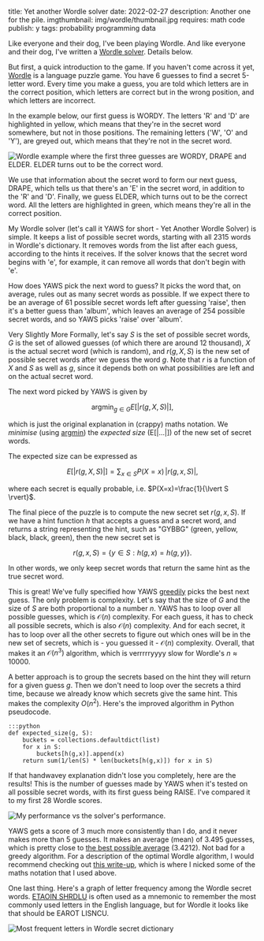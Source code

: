 title: Yet another Wordle solver
date: 2022-02-27
description: Another one for the pile.
imgthumbnail: img/wordle/thumbnail.jpg
requires: math code
publish: y
tags: probability programming data

Like everyone and their dog, I've been playing Wordle. And like everyone and their dog, I've written a [Wordle solver](https://github.com/Kevinpgalligan/yet-another-wordle-solver). Details below.

But first, a quick introduction to the game. If you haven't come across it yet, [Wordle](https://www.powerlanguage.co.uk/wordle/) is a language puzzle game. You have 6 guesses to find a secret 5-letter word. Every time you make a guess, you are told which letters are in the correct position, which letters are correct but in the wrong position, and which letters are incorrect.

In the example below, our first guess is WORDY. The letters 'R' and 'D' are highlighted in yellow, which means that they're in the secret word somewhere, but not in those positions. The remaining letters ('W', 'O' and 'Y'), are greyed out, which means that they're not in the secret word.

<img src="{{ url_for('static', filename='img/wordle/example.png') }}"
     alt="Wordle example where the first three guesses are WORDY, DRAPE and ELDER. ELDER turns out to be the correct word."
     class="centered">

We use that information about the secret word to form our next guess, DRAPE, which tells us that there's an 'E' in the secret word, in addition to the 'R' and 'D'. Finally, we guess ELDER, which turns out to be the correct word. All the letters are highlighted in green, which means they're all in the correct position.

My Wordle solver (let's call it YAWS for short - Yet Another Wordle Solver) is simple. It keeps a list of possible secret words, starting with all 2315 words in Wordle's dictionary. It removes words from the list after each guess, according to the hints it receives. If the solver knows that the secret word begins with 'e', for example, it can remove all words that don't begin with 'e'.

How does YAWS pick the next word to guess? It picks the word that, on average, rules out as many secret words as possible. If we expect there to be an average of 61 possible secret words left after guessing 'raise', then it's a better guess than 'album', which leaves an average of 254 possible secret words, and so YAWS picks 'raise' over 'album'.

Very Slightly More Formally, let's say $`S`$ is the set of possible secret words, $`G`$ is the set of allowed guesses (of which there are around 12 thousand), $`X`$ is the actual secret word (which is random), and $`r(g, X, S)`$ is the new set of possible secret words after we guess the word $`g`$. Note that $`r`$ is a function of $`X`$ and $`S`$ as well as $`g`$, since it depends both on what possibilities are left and on the actual secret word.

The next word picked by YAWS is given by

```math
\text{argmin}_{g \in G} E[\lvert r(g, X, S) \rvert],
```

which is just the original explanation in (crappy) maths notation. We *minimise* (using [argmin](https://en.wikipedia.org/wiki/Arg_max)) the *expected size* (E[|...|]) of the new set of secret words.

The expected size can be expressed as

```math
E[\lvert r(g,X,S) \rvert] = \sum_{x \in S} P(X=x) \,\lvert r(g,x,S) \rvert,
```

where each secret is equally probable, i.e. $`P(X=x)=\frac{1}{\lvert S \rvert}`$. 

The final piece of the puzzle is to compute the new secret set $`r(g, x, S)`$. If we have a hint function $`h`$ that accepts a guess and a secret word, and returns a string representing the hint, such as "GYBBG" (green, yellow, black, black, green), then the new secret set is

```math
r(g,x,S) = \{y \in S : h(g,x)=h(g,y)\}.
```

In other words, we only keep secret words that return the same hint as the true secret word.

This is great! We've fully specified how YAWS [greedily](https://en.wikipedia.org/wiki/Greedy_algorithm) picks the best next guess. The only problem is complexity. Let's say that the size of $`G`$ and the size of $`S`$ are both proportional to a number $`n`$. YAWS has to loop over all possible guesses, which is $`\mathcal{O}(n)`$ complexity. For each guess, it has to check all possible secrets, which is also $`\mathcal{O}(n)`$ complexity. And for each secret, it has to loop over all the other secrets to figure out which ones will be in the new set of secrets, which is - you guessed it - $`\mathcal{O}(n)`$ complexity. Overall, that makes it an $`\mathcal{O}(n^3)`$ algorithm, which is verrrrryyyy slow for Wordle's $`n \approx 10000`$.

A better approach is to group the secrets based on the hint they will return for a given guess $`g`$. Then we don't need to loop over the secrets a third time, because we already know which secrets give the same hint. This makes the complexity $`O(n^2)`$. Here's the improved algorithm in Python pseudocode.

    :::python
    def expected_size(g, S):
        buckets = collections.defaultdict(list)
        for x in S:
            buckets[h(g,x)].append(x)
        return sum(1/len(S) * len(buckets[h(g,x)]) for x in S)

If that handwavey explanation didn't lose you completely, here are the results! This is the number of guesses made by YAWS when it's tested on all possible secret words, with its first guess being RAISE. I've compared it to my first 28 Wordle scores.

<img src="{{ url_for('static', filename='img/wordle/me-vs-solver.png') }}"
     alt="My performance vs the solver's performance."
     class="centered">

YAWS gets a score of 3 much more consistently than I do, and it never makes more than 5 guesses. It makes an average (mean) of 3.495 guesses, which is pretty close to [the best possible average](https://www.poirrier.ca/notes/wordle-optimal/) (3.4212). Not bad for a greedy algorithm. For a description of the optimal Wordle algorithm, I would recommend checking out [this write-up](sonorouschocolate.com/notes/index.php?title=The_best_strategies_for_Wordle), which is where I nicked some of the maths notation that I used above.

One last thing. Here's a graph of letter frequency among the Wordle secret words. [ETAOIN SHRDLU](https://en.wikipedia.org/wiki/Etaoin_shrdlu) is often used as a mnemonic to remember the most commonly used letters in the English language, but for Wordle it looks like that should be EAROT LISNCU.

<img src="{{ url_for('static', filename='img/wordle/letterfreq.png') }}"
     alt="Most frequent letters in Wordle secret dictionary"
     class="centered">
